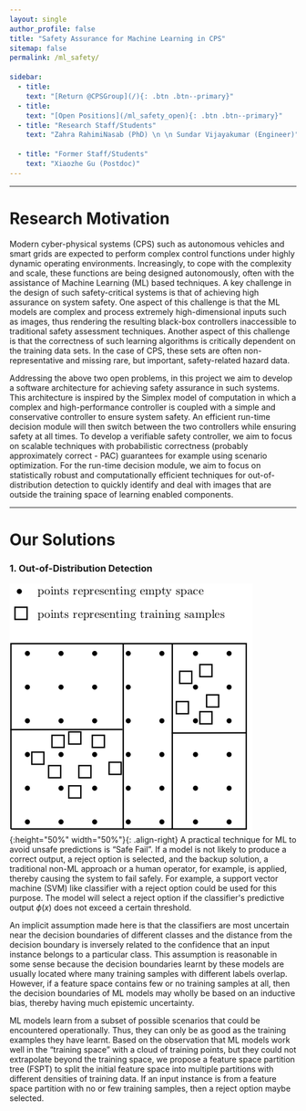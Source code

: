 ```yaml
---
layout: single
author_profile: false
title: "Safety Assurance for Machine Learning in CPS"
sitemap: false
permalink: /ml_safety/

sidebar:
  - title:
    text: "[Return @CPSGroup](/){: .btn .btn--primary}"
  - title:
    text: "[Open Positions](/ml_safety_open){: .btn .btn--primary}"
  - title: "Research Staff/Students"
    text: "Zahra RahimiNasab (PhD) \n \n Sundar Vijayakumar (Engineer)"

  - title: "Former Staff/Students"
    text: "Xiaozhe Gu (Postdoc)"
---
```


******

# Research Motivation

Modern cyber-physical systems (CPS) such as autonomous vehicles and smart grids are expected to perform complex control functions under highly dynamic operating environments. Increasingly, to cope with the complexity and scale, these functions are being designed autonomously, often with the assistance of Machine Learning (ML) based techniques. A key challenge in the design of such safety-critical systems is that of achieving high assurance on system safety. One aspect of this challenge is that the ML models are complex and process extremely high-dimensional inputs such as images, thus rendering the resulting black-box controllers inaccessible to traditional safety assessment techniques. Another aspect of this challenge is that the correctness of such learning algorithms is critically dependent on the training data sets. In the case of CPS, these sets are often non-representative and missing rare, but important, safety-related hazard data.

Addressing the above two open problems, in this project we aim to develop a software architecture for achieving safety assurance in such systems. This architecture is inspired by the Simplex model of computation in which a complex and high-performance controller is coupled with a simple and conservative controller to ensure system safety. An efficient run-time decision module will then switch between the two controllers while ensuring safety at all times. To develop a verifiable safety controller, we aim to focus on scalable techniques with probabilistic correctness (probably approximately correct - PAC) guarantees for example using scenario optimization. For the run-time decision module, we aim to focus on statistically robust and computationally efficient techniques for out-of-distribution detection to quickly identify and deal with images that are outside the training space of learning enabled components.

******

# Our Solutions

### 1. Out-of-Distribution Detection

![image-left](/_pages/assets/ml_safety/tree.png){:height="50%" width="50%"}{: .align-right}
A practical technique for ML to avoid unsafe predictions is “Safe Fail”. If a model is not likely to produce a correct output, a reject option is selected, and the backup solution, a traditional non-ML approach or a human operator, for example, is applied, thereby causing the system to fail safely. For example, a support vector machine (SVM) like classifier with a reject option could be used for this purpose. The model will select a reject option if the classifier's predictive output $\phi(x)$ does not exceed a certain threshold. 

An implicit assumption made here is that the classifiers are most uncertain near the decision boundaries of different classes and the distance from the decision boundary is inversely related to the confidence that an input instance belongs to a particular class. This assumption is reasonable in some sense because the decision boundaries learnt by these models are usually located where many training samples with different labels overlap. However, if a feature space contains few or no training samples at all, then the decision boundaries of ML models may wholly be based on an inductive bias, thereby having much epistemic uncertainty.  

ML models learn from a subset of possible scenarios that could be encountered operationally. Thus, they can only be as good as the training examples they have learnt. Based on the observation that ML models work well in the “training space” with a cloud of training points, but they could not extrapolate beyond the training space, we propose a feature space partition tree (FSPT) to split the initial feature space into multiple partitions with different densities of training data. If an input instance is from a feature space partition with no or few training samples, then a reject option maybe selected.